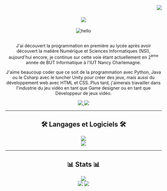 <img align="right" src="https://visitor-badge.laobi.icu/badge?page_id=washifr.washifr&query_only=true">

<h1 align="center">
  <img src="https://readme-typing-svg.demolab.com?font=Fira+Code&pause=1000&width=435&lines=%C3%89tudiant+en+BUT+informatique;Bonjour%2C+je+suis+Loris+Weier+%F0%9F%91%8B">
</h1>

<div align="center">
  <img src="https://media.giphy.com/media/lIzAEoZEn571u/giphy.gif" alt="hello" />
</div>

<br>

<div align="center" max-width=500>
  <p>
    J'ai découvert la programmation en première au lycée après avoir découvert la matière Numérique et Sciences Informatiques (NSI), aujourd'hui encore, je continue sur cette voie étant actuellement en 2<sup>ème</sup> année de BUT Informatique à l'IUT Nancy Charlemagne.

J'aime beaucoup coder que ce soit de la programmation avec Python, Java ou le Csharp avec le luncher Unity pour créer des jeux, mais aussi du développement web avec HTML et CSS. Plus tard, j'aimerais travailler dans l'industrie du jeu vidéo en tant que Game designer ou en tant que Développeur de jeux vidéo.
  </p>
</div>

<div align="center">
  <a href="https://twitter.com/Washi_fr">
    <img src="https://img.shields.io/badge/Twitter-1DA1F2?style=for-the-badge&logo=twitter&logoColor=white">
  </a>
  <a href="https://washi-fr.itch.io/">
    <img src="https://img.shields.io/badge/Itch.io-FA5C5C?style=for-the-badge&logo=itchdotio&logoColor=white">
  </a>
</div>

<hr>

<h2 align="center">🛠️ Langages et Logiciels 🛠️</h2>

<p align="center">
  <img src="https://skillicons.dev/icons?i=py,java,js,html,css,php,cs,md"><br>
  <img src="https://skillicons.dev/icons?i=git,github,vscode,visualstudio,idea,unity">
</p>

<hr>

<h2 align="center">📊 Stats 📊</h2>

<div align="center">
  <img src="https://streak-stats.demolab.com?user=WashiFR&theme=transparent&hide_border=true&locale=fr"><br>
  <img src="https://github-readme-stats.vercel.app/api?username=washifr&show_icons=true&theme=transparent&hide_border=true">
  <img src="https://github-readme-stats.vercel.app/api/top-langs/?username=washifr&layout=donut&theme=transparent&hide_border=true">
</div>
